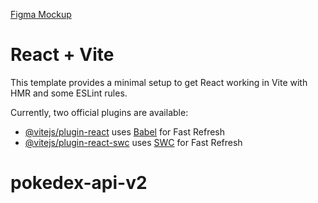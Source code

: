 [Figma Mockup](https://www.figma.com/design/ZjhKNX4SJLmqhdf7YKuuXK/Pokedex-Api?node-id=0-1&t=HPZ8UZpWkXefTma6-1)

# React + Vite

This template provides a minimal setup to get React working in Vite with HMR and some ESLint rules.

Currently, two official plugins are available:

- [@vitejs/plugin-react](https://github.com/vitejs/vite-plugin-react/blob/main/packages/plugin-react/README.md) uses [Babel](https://babeljs.io/) for Fast Refresh
- [@vitejs/plugin-react-swc](https://github.com/vitejs/vite-plugin-react-swc) uses [SWC](https://swc.rs/) for Fast Refresh
# pokedex-api-v2
